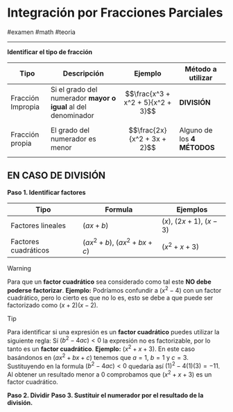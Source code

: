 # Integración por Fracciones Parciales
#examen #math #teoria 

---
**Identificar el tipo de fracción**

| Tipo              | Descripción                                                    | Ejemplo                           | Método a utilizar           |
| ----------------- | -------------------------------------------------------------- | --------------------------------- | --------------------------- |
| Fracción Impropia | Si el grado del numerador **mayor o igual** al del denominador | $$\frac{x^3 + x^2 + 5}{x^2 + 3}$$ | **DIVISIÓN**                |
| Fracción propia   | El grado del numerador es menor                                | $$\frac{2x}{x^2 + 3x + 2}$$       | Alguno de los **4 MÉTODOS** |
## EN CASO DE DIVISIÓN

**Paso 1. Identificar factores**

| Tipo                 | Formula                         | Ejemplos                     |
| -------------------- | ------------------------------- | ---------------------------- |
| Factores lineales    | $(ax + b)$                      | $(x)$, $(2x + 1)$, $(x - 3)$ |
| Factores cuadráticos | $(ax^2 + b)$, $(ax^2 + bx + c)$ | $(x^2 + x + 3)$              |
>[!WARNING]
>Para que un **factor cuadrático** sea considerado como tal este **NO debe poderse factorizar**.
>**Ejemplo:**
>Podríamos confundir a $(x^2 - 4)$ con un factor cuadrático, pero lo cierto es que no lo es, esto se debe a que puede ser factorizado como $(x + 2)(x - 2)$.

>[!TIP]
>Para identificar si una expresión es un **factor cuadrático** puedes utilizar la siguiente regla:
>Sí $(b^2 - 4ac) < 0$ la expresión no es factorizable, por lo tanto es un **factor cuadrático**.
>**Ejemplo:**
>$(x^2 + x + 3)$. En este caso basándonos en $(ax^2 + bx + c)$ tenemos que $a = 1$, $b = 1$ y $c = 3$. Sustituyendo en la formula $(b^2 - 4ac) < 0$ quedaría así $(1)^2 - 4(1)(3) = -11$. Al obtener un resultado menor a $0$ comprobamos que $(x^2 + x + 3)$ es un factor cuadrático.

**Paso 2.  Dividir**
**Paso 3.  Sustituir el numerador por el resultado de la división.**
